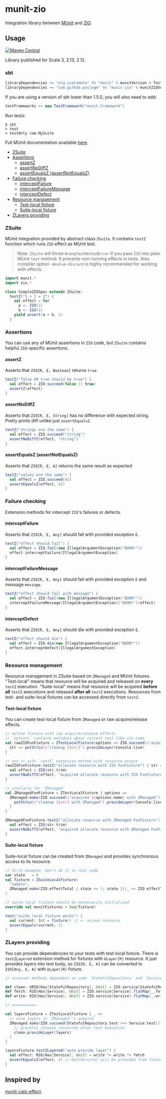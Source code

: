 # munit-zio

Integration library between [MUnit](https://scalameta.org/munit) and
[ZIO](https://zio.dev).

## Usage

[![Maven Central](https://maven-badges.herokuapp.com/maven-central/com.github.poslegm/munit-zio_3/badge.svg?kill_cache=1)](https://search.maven.org/artifact/com.github.poslegm/munit-zio_3/)

Library published for Scala 3, 2.13, 2.12.

### sbt

```scala
libraryDependencies += "org.scalameta" %% "munit" % munitVersion % Test
libraryDependencies += "com.github.poslegm" %% "munit-zio" % munitZIOVersion % Test
```

If you are using a version of sbt lower than 1.5.0, you will also need to add:
```scala
testFrameworks += new TestFramework("munit.Framework")
```

Run tests:

```
$ sbt
> test
> testOnly com.MySuite
```

Full MUnit documentation available [here](https://scalameta.org/munit/docs/getting-started.html).

<!-- TOC depthFrom:2 depthTo:3 -->

- [ZSuite](#zsuite)
- [Assertions](#assertions)
  - [assertZ](#assertz)
  - [assertNoDiffZ](#assertnodiffz)
  - [assertEqualsZ (assertNotEqualsZ)](#assertequalsz-assertnotequalsz)
- [Failure checking](#failure-checking)
  - [interceptFailure](#interceptfailure)
  - [interceptFailureMessage](#interceptfailuremessage)
  - [interceptDefect](#interceptdefect)
- [Resource management](#resource-management)
  - [Test-local fixture](#test-local-fixture)
  - [Suite-local fixture](#suite-local-fixture)
- [ZLayers providing](#zlayers-providing)

<!-- /TOC -->

### ZSuite

MUnit integration provided by abstract class `ZSuite`. It contains `testZ`
function which runs `ZIO` effect as MUnit test.
> Note: `ZSuite` will throw `WrongTestMethodError` if you pass `ZIO` into plain
> MUnit `test` method. It prevents non-running effects in tests. Also compiler
> option `-Wvalue-discard` is highly recommended for working with effects.

```scala
import munit.*
import zio.*

class SimpleZIOSpec extends ZSuite:
  testZ("1 + 1 = 2") {
    val effect = for
      a <- ZIO(1)
      b <- ZIO(1)
    yield assert(a + b, 2)
  }
```

### Assertions

You can use any of MUnit assertions in `ZIO` code, but `ZSuite` contains
helpful `ZIO`-specific assertions.

#### assertZ

Asserts that `ZIO[R, E, Boolean]` returns `true`.

```scala
testZ("false OR true should be true") {
  val effect = ZIO.succeed(false || true)
  assertZ(effect)
}
```
 
#### assertNoDiffZ

Asserts that `ZIO[R, E, String]` has no difference with expected string. Pretty
prints diff unlike just `assertEqualsZ`.

```scala
testZ("strings are the same") {
  val effect = ZIO.succeed("string")
  assertNoDiffZ(effect, "string")
}
``` 

#### assertEqualsZ (assertNotEqualsZ)

Asserts that `ZIO[R, E, A]` returns the same result as expected
 
```scala
testZ("values are the same") {
  val effect = ZIO.succeed(42)
  assertEqualsZ(effect, 42)
}
```

### Failure checking

Extension methods for intercept `ZIO`'s failures or defects.

#### interceptFailure

Asserts that `ZIO[R, E, Any]` should fail with provided exception `E`.

```scala
testZ("effect should fail") {
  val effect = ZIO.fail(new IllegalArgumentException("BOOM!"))
  effect.interceptFailure[IllegalArgumentException]
}
```

#### interceptFailureMessage

Asserts that `ZIO[R, E, Any]` should fail with provided exception `E` and
message `message`.

```scala
testZ("effect should fail with message") {
  val effect = ZIO.fail(new IllegalArgumentException("BOOM!"))
  interceptFailureMessage[IllegalArgumentException]("BOOM!")(effect)
}
```
 
#### interceptDefect

Asserts that `ZIO[R, E, Any]` should die with provided exception `E`.

```scala
testZ("effect should die") {
  val effect = ZIO.die(new IllegalArgumentException("BOOM!"))
  effect.interceptDefect[IllegalArgumentException]
}
```

### Resource management

Resource management in ZSuite based on `ZManaged` and MUnit fixtures.
"Test-local" means that resource will be acquired and released on __every__
`testZ` execution.  "Suite-local" means that resource will be acquired __before
all__ `testZ` executions and released __after all__ `testZ` executions.
Resources from test- and suite-local fixtures can be accessed directly from
`testZ`.

#### Test-local fixture

You can create test-local fixture from `ZManaged` or raw acquire/release effects.

```scala
// define fixture with raw acquire/release effects
// `options` contains metadata about current test like its name
val rawZIOFunFixture = ZTestLocalFixture(options => ZIO.succeed(s"acquired ${options.name}")) {
  str => putStrLn(s"cleanup [$str]").provideLayer(Console.live)
}

// use it with `testZ` extension method with resource access
rawZIOFunFixture.testZ("allocate resource with ZIO FunFixture") { str => // <- resource
  val effect = ZIO(str.trim)
  assertNoDiffZ(effect, "acquired allocate resource with ZIO FunFixture")
}

// similarly for `ZManaged`
val ZManagedFunFixture = ZTestLocalFixture { options =>
  ZManaged.make(ZIO.succeed(s"acquired ${options.name} with ZManaged")) { str =>
    putStrLn(s"cleanup [$str] with ZManaged").provideLayer(Console.live).orDie
  }
}

ZManagedFunFixture.testZ("allocate resource with ZManaged FunFixture") { str =>
  val effect = ZIO(str.trim)
  assertNoDiffZ(effect, "acquired allocate resource with ZManaged FunFixture with ZManaged")
}
```

#### Suite-local fixture

Suite-local fixture can be created from `ZManaged` and provides synchronous
access to its resource.

```scala
// dirty example, don't do it in real code
var state   = 0
val fixture = ZSuiteLocalFixture(
  "sample",
  ZManaged.make(ZIO.effectTotal { state += 1; state })(_ => ZIO.effectTotal { state += 1 })
)

// suite-local fixture should be necessarily initialized
override val munitFixtures = Seq(fixture)

test("suite local fixture works") {
  val current: Int = fixture() // <- access resource
  assertEquals(current, 1)
}
```

### ZLayers providing

You can provide dependencies to your tests with test-local fixture. There is
`testZLayered` extension method for fixtures with `ULayer[R]` resource. It just
provides layers into test body, so `ZIO[R, E, A]` can be converted to `ZIO[Any,
E, A]` with `ULayer[R]` fixture.

```scala
// accessor methods dependent on some `StatefulRepository` and `Service`:

def clean: URIO[Has[StatefulRepository], Unit] = ZIO.service[StatefulRepository].flatMap(_.clean)
def fetch: RIO[Has[Service], Unit] = ZIO.service[Service].flatMap(_.fetch)
def write: RIO[Has[Service], Unit] = ZIO.service[Service].flatMap(_.write)

// ===========

val layersFixture = ZTestLocalFixture { _ =>
  // wire layers in `ZManaged`'s acquire
  ZManaged.make(ZIO.succeed(StatefulRepository.test >+> Service.test))(layers =>
    // graceful release resources after test execution
    clean.provideLayer(layers)
  )
}

layersFixture.testZLayered("auto provide layer") {
  val effect: RIO[Has[Service], Unit] = write *> write *> fetch
  assertEqualsZ(effect, 2) // Has[Service] will be provided from fixture
}
```

## Inspired by
[munit-cats-effect](https://github.com/typelevel/munit-cats-effect).
